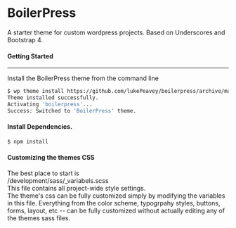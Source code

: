 BoilerPress
===

A starter theme for custom wordpress projects. Based on Underscores and Bootstrap 4. 






#### Getting Started
---------------

Install the BoilerPress theme from the command line
```bash
$ wp theme install https://github.com/lukePeavey/boilerpress/archive/master.zip --activate
Theme installed successfully.
Activating 'boilerpress'...
Success: Switched to 'BoilerPress' theme.
```


#### Install Dependencies. 

```bash
$ npm install
```
#### Customizing the themes CSS
The best place to start is <br>/development/sass/_variabels.scss<br>
This file contains all project-wide style settings.<br>
The theme's css can be fully customized simply by modifying the variables in this file.
Everything from the color scheme, typogrpahy styles, buttons, forms, layout, etc -- can 
be fully customized without actually editing any of the themes sass files. 


